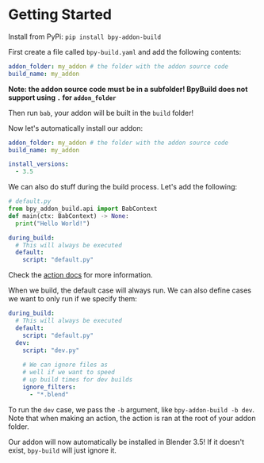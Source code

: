 # Getting Started
Install from PyPi:
`pip install bpy-addon-build`

First create a file called `bpy-build.yaml` and add the following contents:
```yaml
addon_folder: my_addon # the folder with the addon source code
build_name: my_addon
```

**Note: the addon source code must be in a subfolder! BpyBuild does not support using `.` for `addon_folder`**

Then run `bab`, your addon will be built in the `build` folder!

Now let's automatically install our addon:
```yaml
addon_folder: my_addon # the folder with the addon source code
build_name: my_addon

install_versions:
  - 3.5
```

We can also do stuff during the build process. Let's add the following:
```py
# default.py
from bpy_addon_build.api import BabContext
def main(ctx: BabContext) -> None:
  print("Hello World!")
```
```yaml
during_build:
  # This will always be executed
  default:
    script: "default.py"
```

Check the [action docs](./actions.md) for more information.

When we build, the default case will always run. We can also define cases we want to only run if we specify them:
```yaml
during_build:
  # This will always be executed
  default:
    script: "default.py"
  dev:
    script: "dev.py"
    
    # We can ignore files as 
    # well if we want to speed
    # up build times for dev builds
    ignore_filters:
      - "*.blend"
```

To run the `dev` case, we pass the `-b` argument, like `bpy-addon-build -b dev`. Note that when making an action, the action is ran at the root of your addon folder.

Our addon will now automatically be installed in Blender 3.5! If it doesn't exist, `bpy-build` will just ignore it.
